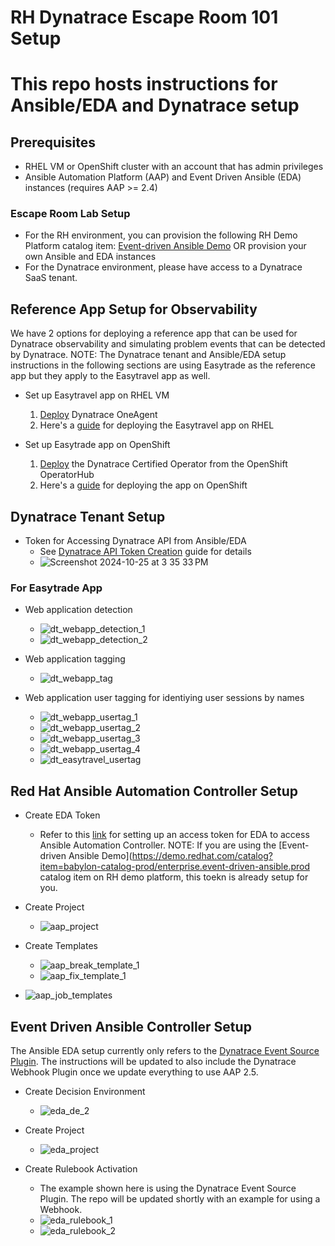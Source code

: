 # RH Dynatrace Escape Room 101 Setup

# This repo hosts instructions for Ansible/EDA and Dynatrace setup

## Prerequisites

- RHEL VM or OpenShift cluster with an account that has admin privileges
- Ansible Automation Platform (AAP) and Event Driven Ansible (EDA) instances (requires AAP >= 2.4)

### Escape Room Lab Setup
- For the RH environment, you can provision the following RH Demo Platform catalog item: [Event-driven Ansible Demo](https://demo.redhat.com/catalog?item=babylon-catalog-prod/enterprise.event-driven-ansible.prod) OR provision your own Ansible and EDA instances
- For the Dynatrace environment, please have access to a Dynatrace SaaS tenant. 

## Reference App Setup for Observability

We have 2 options for deploying a reference app that can be used for Dynatrace observability and simulating problem events that can be detected by Dynatrace.
NOTE: The Dynatrace tenant and Ansible/EDA setup instructions in the following sections are using Easytrade as the reference app but they apply to the Easytravel app as well.

- Set up Easytravel app on RHEL VM
  1. [Deploy](https://docs.dynatrace.com/docs/shortlink/oneagent-linux-install) Dynatrace OneAgent 
  2. Here's a [guide](https://community.dynatrace.com/t5/Start-with-Dynatrace/easyTravel-Documentation-and-Download/m-p/181271) for deploying the Easytravel app on RHEL

- Set up Easytrade app on OpenShift
  1. [Deploy](https://docs.dynatrace.com/docs/shortlink/installation-openshift-operatorhub#installation) the Dynatrace Certified Operator from the OpenShift OperatorHub
  2. Here's a [guide](https://github.com/gvenkatx/easytrade?tab=readme-ov-file#red-hat-openshift-instructions) for deploying the app on OpenShift
 

## Dynatrace Tenant Setup

- Token for Accessing Dynatrace API from Ansible/EDA
  - See [Dynatrace API Token Creation](https://docs.dynatrace.com/docs/shortlink/api-authentication) guide for details
  - ![Screenshot 2024-10-25 at 3 35 33 PM](https://github.com/user-attachments/assets/750cc0c0-0482-4441-80e2-173935703824)


### For Easytrade App

- Web application detection
  - ![dt_webapp_detection_1](https://github.com/user-attachments/assets/3860e263-080b-41d9-bea8-912bc97da2f7)
  - ![dt_webapp_detection_2](https://github.com/user-attachments/assets/f93aa8fd-1c06-4ade-90ab-be394ab77d70)
 
- Web application tagging
  - ![dt_webapp_tag](https://github.com/user-attachments/assets/d742d464-c0fa-4ba6-80b8-d5fea268d644)

- Web application user tagging for identiying user sessions by names
  - ![dt_webapp_usertag_1](https://github.com/user-attachments/assets/6e571d92-42bb-4340-8022-7053a237e52c)
  - ![dt_webapp_usertag_2](https://github.com/user-attachments/assets/79f73b96-0f71-4f8a-b48a-e6e0ef848abb)
  - ![dt_webapp_usertag_3](https://github.com/user-attachments/assets/09e87498-6279-408c-8e43-27d83abcbca5)
  - ![dt_webapp_usertag_4](https://github.com/user-attachments/assets/55279a1d-47ab-41c3-9990-db7a8047dec1)
  - ![dt_easytravel_usertag](https://github.com/user-attachments/assets/58599bf3-f2c3-4058-bb04-37aee2d30b04)



## Red Hat Ansible Automation Controller Setup


- Create EDA Token
  - Refer to this [link](https://docs.redhat.com/en/documentation/red_hat_ansible_automation_platform/2.4/html/event-driven_ansible_controller_user_guide/eda-set-up-token#eda-set-up-token) for setting up an access token for EDA to access Ansible Automation Controller. NOTE: If you are using the [Event-driven Ansible Demo](https://demo.redhat.com/catalog?item=babylon-catalog-prod/enterprise.event-driven-ansible.prod catalog item on RH demo platform, this toekn is already setup for you.

- Create Project
  - ![aap_project](https://github.com/user-attachments/assets/c117575a-8b94-4a40-af50-1edbe6cb9aed)


- Create Templates
  - ![aap_break_template_1](https://github.com/user-attachments/assets/85395f6a-2bd7-4e2b-a3ab-6910931e5303)
  - ![aap_fix_template_1](https://github.com/user-attachments/assets/9234b999-a915-46ab-a2d6-4fb6f5490f26)


- ![aap_job_templates](https://github.com/user-attachments/assets/7e5002e3-141b-4c28-a631-caf9d3e10a2e)



## Event Driven Ansible Controller Setup
The Ansible EDA setup currently only refers to the [Dynatrace Event Source Plugin](https://github.com/Dynatrace/Dynatrace-EventDrivenAnsible/blob/main/extensions/eda/plugins/event_source/dt_esa_api.py). The instructions will be updated to also include the Dynatrace Webhook Plugin once we update everything to use AAP 2.5.

- Create Decision Environment
  - ![eda_de_2](https://github.com/user-attachments/assets/19b911bf-f648-4826-b6bb-f9792e914d06)


- Create Project
  -  ![eda_project](https://github.com/user-attachments/assets/697a6968-a0d7-46ad-b89f-205cbac50241)


- Create Rulebook Activation
  - The example shown here is using the Dynatrace Event Source Plugin. The repo will be updated shortly with an example for using a Webhook.
  -  ![eda_rulebook_1](https://github.com/user-attachments/assets/226d4da9-c54c-4246-9a51-6f7be7f7cb96)
  -  ![eda_rulebook_2](https://github.com/user-attachments/assets/4e26616c-9a8e-427a-8cfd-8cdd94df03bb)

